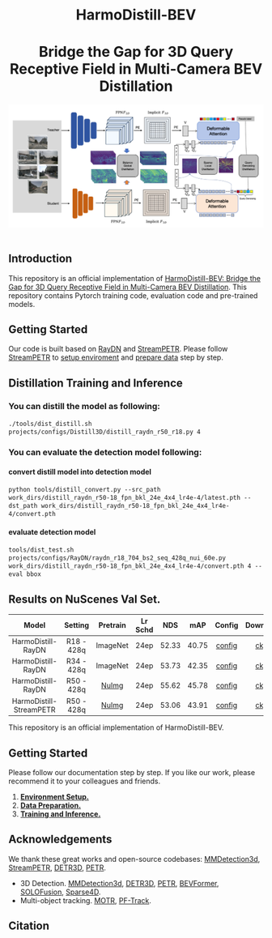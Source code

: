 <div align="center">
<h1>HarmoDistill-BEV</h1>
<h1> Bridge the Gap for 3D Query Receptive Field in Multi-Camera BEV Distillation </h1>

</div>

<div align="center">
  <img src="figs/framework.png" width="800"/>
</div><br/>

## Introduction

This repository is an official implementation of [HarmoDistill-BEV: Bridge the Gap for 3D Query Receptive Field in Multi-Camera BEV Distillation](https://openreview.net/attachment?id=2UmcbThFdO&name=pdf). This repository contains Pytorch training code, evaluation code and pre-trained models.

## Getting Started

Our code is built based on [RayDN](https://github.com/LiewFeng/RayDN) and [StreamPETR](https://github.com/exiawsh/StreamPETR). Please follow [StreamPETR](https://github.com/exiawsh/StreamPETR) to [setup enviroment](https://github.com/exiawsh/StreamPETR/blob/main/docs/setup.md) and [prepare data](https://github.com/exiawsh/StreamPETR/blob/main/docs/data_preparation.md) step by step.

## Distillation Training and Inference

### You can distill the model as following:

```angular2html
./tools/dist_distill.sh projects/configs/Distill3D/distill_raydn_r50_r18.py 4
```

### You can evaluate the detection model following:

#### convert distill model into detection model
```angular2html
python tools/distill_convert.py --src_path work_dirs/distill_raydn_r50-18_fpn_bkl_24e_4x4_lr4e-4/latest.pth --dst_path work_dirs/distill_raydn_r50-18_fpn_bkl_24e_4x4_lr4e-4/convert.pth
```
#### evaluate detection model
```angular2html
tools/dist_test.sh projects/configs/RayDN/raydn_r18_704_bs2_seq_428q_nui_60e.py work_dirs/distill_raydn_r50-18_fpn_bkl_24e_4x4_lr4e-4/convert.pth 4 --eval bbox
```

## Results on NuScenes Val Set.

|   Model   |  Setting  | Pretrain | Lr Schd |  NDS  |  mAP  |                                         Config                                         |   Download   | GFLOPs |
| :--------: | :--------: | :------: | :-----: | :---: | :---: | :-------------------------------------------------------------------------------------: | :-----------: | :-----------: |
|   HarmoDistill-RayDN   | R18 - 428q | ImageNet |  24ep  | 52.33 | 40.75 |        [config](projects/configs/RayDN/raydn_r18_flash_704_bs2_seq_428q_nui_60e.py)        | [ckpt](https://pan.baidu.com/s/1Efrz3-YbC-WtTS-Pu_ZD_A) | 57.83
|   HarmoDistill-RayDN   | R34 - 428q | ImageNet |  24ep  | 53.73 | 42.35 |        [config](projects/configs/RayDN/raydn_r34_flash_704_bs2_seq_428q_nui_60e.py)        | [ckpt](https://pan.baidu.com/s/1ofMBR5L3Xy7laYZBWmqG_Q) | 97.78
|   HarmoDistill-RayDN   | R50 - 428q | [NuImg](https://download.openmmlab.com/mmdetection3d/v0.1.0_models/nuimages_semseg/cascade_mask_rcnn_r50_fpn_coco-20e_20e_nuim/cascade_mask_rcnn_r50_fpn_coco-20e_20e_nuim_20201009_124951-40963960.pth) |  24ep  | 55.62 | 45.78 |        [config](projects/configs/RayDN/raydn_r50_flash_704_bs2_seq_428q_nui_60e.py)        | [ckpt](https://pan.baidu.com/s/1CMm8FdzMkWE24QboK908nQ) | 110.27
| HarmoDistill-StreamPETR | R50 - 428q | [NuImg](https://download.openmmlab.com/mmdetection3d/v0.1.0_models/nuimages_semseg/cascade_mask_rcnn_r50_fpn_coco-20e_20e_nuim/cascade_mask_rcnn_r50_fpn_coco-20e_20e_nuim_20201009_124951-40963960.pth) |  24ep  | 53.06 | 43.91 | [config](projects/configs/StreamPETR/stream_petr_r50_flash_704_bs4_seq_428q_nui_24e.py.py) | [ckpt](https://pan.baidu.com/s/1mnhkKasLfe-ckfC_hTrGug) | 105.03

This repository is an official implementation of HarmoDistill-BEV.

## Getting Started

Please follow our documentation step by step. If you like our work, please recommend it to your colleagues and friends.

1. [**Environment Setup.**](./docs/setup.md)
2. [**Data Preparation.**](./docs/data_preparation.md)
3. [**Training and Inference.**](./docs/training_inference.md)


## Acknowledgements

We thank these great works and open-source codebases:
[MMDetection3d](https://github.com/open-mmlab/mmdetection3d), [StreamPETR](https://github.com/exiawsh/StreamPETR), [DETR3D](https://github.com/WangYueFt/detr3d), [PETR](https://github.com/megvii-research/PETR).

* 3D Detection. [MMDetection3d](https://github.com/open-mmlab/mmdetection3d), [DETR3D](https://github.com/WangYueFt/detr3d), [PETR](https://github.com/megvii-research/PETR), [BEVFormer](https://github.com/fundamentalvision/BEVFormer), [SOLOFusion](https://github.com/Divadi/SOLOFusion), [Sparse4D](https://github.com/linxuewu/Sparse4D).
* Multi-object tracking. [MOTR](https://github.com/megvii-research/MOTR), [PF-Track](https://github.com/TRI-ML/PF-Track).

## Citation
<!-- 
If you find RayDN is useful in your research or applications, please consider giving us a star 🌟 and citing it by the following BibTeX entry.

```bibtex
@article{liu2024ray,
  title={Ray Denoising: Depth-aware Hard Negative Sampling for Multi-view 3D Object Detection},
  author={Liu, Feng and Huang, Tengteng and Zhang, Qianjing and Yao, Haotian and Zhang, Chi and Wan, Fang and Ye, Qixiang and Zhou, Yanzhao},
  journal={arXiv preprint arXiv:2402.03634},
  year={2024}
}
```

If you find StreamPETR is useful in your research or applications, please consider giving us a star 🌟 and citing it by the following BibTeX entry.

```bibtex
@article{wang2023exploring,
  title={Exploring Object-Centric Temporal Modeling for Efficient Multi-View 3D Object Detection},
  author={Wang, Shihao and Liu, Yingfei and Wang, Tiancai and Li, Ying and Zhang, Xiangyu},
  journal={arXiv preprint arXiv:2303.11926},
  year={2023}
}
``` -->
